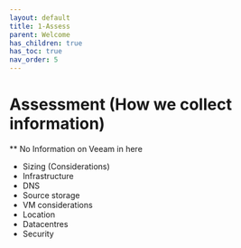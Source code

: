 ```yaml
---
layout: default
title: 1-Assess
parent: Welcome
has_children: true
has_toc: true
nav_order: 5
---
```



# Assessment (How we collect information)
 ** No Information on Veeam in here
* Sizing (Considerations)
* Infrastructure
* DNS
* Source storage
* VM considerations
* Location
* Datacentres
* Security
